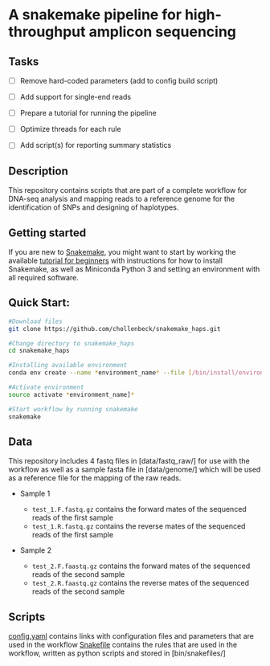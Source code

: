 # A snakemake pipeline for high-throughput amplicon sequencing

## Tasks

- [ ] Remove hard-coded parameters (add to config build script)
- [ ] Add support for single-end reads
- [ ] Prepare a tutorial for running the pipeline
- [ ] Optimize threads for each rule
- [ ] Add script(s) for reporting summary statistics




## Description

This repository contains scripts that are part of a complete workflow for DNA-seq analysis and mapping reads to a reference genome for the identification of SNPs and designing of haplotypes. 


## Getting started

If you are new to [Snakemake], you might want to start by working the available [tutorial for beginners] with instructions for how to install Snakemake, as well as Miniconda Python 3 and setting an environment with all required software.


## Quick Start:




```bash
#Download files
git clone https://github.com/chollenbeck/snakemake_haps.git

#Change directory to snakemake_haps
cd snakemake_haps

#Installing available environment
conda env create --name *environment_name* --file [/bin/install/environment.yml]

#Activate environment
source activate *environment_name]* 

#Start workflow by running snakemake
snakemake
```
 
 

## Data

This repository includes 4 fastq files in [data/fastq_raw/] for use with the workflow as well as a sample fasta file in [data/genome/] which will be used as a reference file for the mapping of the raw reads.  

- Sample 1
	- `test_1.F.fastq.gz` contains the forward mates of the sequenced reads of the first sample
	- `test_1.R.fastq.gz` contains the reverse mates of the sequenced reads of the first sample
	
- Sample 2
	- `test_2.F.faastq.gz` contains the forward mates of the sequenced reads of the second sample
	- `test_2.R.faastq.gz` contains the reverse mates of the sequenced reads of the second sample


## Scripts

[config.yaml] contains links with configuration files and parameters that are used in the workflow
[Snakefile]	contains the rules that are used in the workflow, written as python scripts and stored in [bin/snakefiles/]




[Snakefile]: https://github.com/chollenbeck/snakemake_haps/blob/master/Snakefile
[config.yaml]: https://github.com/chollenbeck/snakemake_haps/blob/master/config.yaml
[Snakemake]: https://bitbucket.org/snakemake/snakemake/wiki/Home
[tutorial for beginners]: http://snakemake.readthedocs.io/en/stable/tutorial/tutorial.html